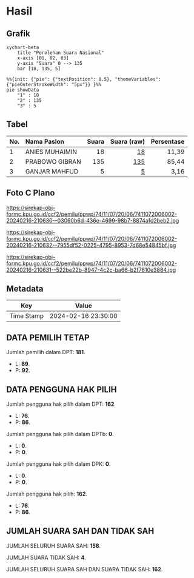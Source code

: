 # Hasil

## Grafik

```mermaid
xychart-beta
    title "Perolehan Suara Nasional"
    x-axis [01, 02, 03]
    y-axis "Suara" 0 --> 135
    bar [18, 135, 5]
```

```mermaid
%%{init: {"pie": {"textPosition": 0.5}, "themeVariables": {"pieOuterStrokeWidth": "5px"}} }%%
pie showData
    "1" : 18
    "2" : 135
    "3" : 5
```

## Tabel

| No. | Nama Paslon    | Suara | Suara (raw) | Persentase |
|:--- |:-------------- | -----:| -----------:| ----------:|
| 1   | ANIES MUHAIMIN | 18    | [18][p-1]   | 11,39      |
| 2   | PRABOWO GIBRAN | 135   | [135][p-2]  | 85,44      |
| 3   | GANJAR MAHFUD  | 5     | [5][p-3]    | 3,16       |


[p-1]: https://github.com/gigit-pemilu/pemilu-2024/blob/main/pilpres/hitung-suara/sub/74-sulawesi-tenggara/sub/11-kolaka-timur/sub/07-mowewe/sub/2006-puosu/sub/002-tps/sub/paslon-1.txt
[p-2]: https://github.com/gigit-pemilu/pemilu-2024/blob/main/pilpres/hitung-suara/sub/74-sulawesi-tenggara/sub/11-kolaka-timur/sub/07-mowewe/sub/2006-puosu/sub/002-tps/sub/paslon-2.txt
[p-3]: https://github.com/gigit-pemilu/pemilu-2024/blob/main/pilpres/hitung-suara/sub/74-sulawesi-tenggara/sub/11-kolaka-timur/sub/07-mowewe/sub/2006-puosu/sub/002-tps/sub/paslon-3.txt

## Foto C Plano

https://sirekap-obj-formc.kpu.go.id/ccf2/pemilu/ppwp/74/11/07/20/06/7411072006002-20240216-210630--03060b6d-436e-4699-98b7-8874a1d2beb2.jpg

https://sirekap-obj-formc.kpu.go.id/ccf2/pemilu/ppwp/74/11/07/20/06/7411072006002-20240216-210632--7955df52-0225-4795-8953-7d68e54845bf.jpg

https://sirekap-obj-formc.kpu.go.id/ccf2/pemilu/ppwp/74/11/07/20/06/7411072006002-20240216-210631--522be22b-8947-4c2c-ba66-b2f7610e3884.jpg


## Metadata

| Key        | Value               |
| ---------- | ------------------- |
| Time Stamp | 2024-02-16 23:30:00 |


## DATA PEMILIH TETAP

Jumlah pemilih dalam DPT: **181**.
 * L: **89**.
 * P: **92**.

## DATA PENGGUNA HAK PILIH

Jumlah pengguna hak pilih dalam DPT: **162**.
 * L: **76**.
 * P: **86**.

Jumlah pengguna hak pilih dalam DPTb: **0**.
 * L: **0**.
 * P: **0**.

Jumlah pengguna hak pilih dalam DPK: **0**.
 * L: **0**.
 * P: **0**.

Jumlah pengguna hak pilih: **162**.
 * L: **76**.
 * P: **86**.

## JUMLAH SUARA SAH DAN TIDAK SAH

JUMLAH SELURUH SUARA SAH: **158**.

JUMLAH SUARA TIDAK SAH: **4**.

JUMLAH SELURUH SUARA SAH DAN SUARA TIDAK SAH: **162**.


